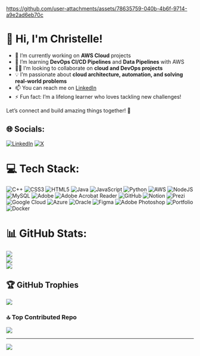 


https://github.com/user-attachments/assets/78635759-040b-4b6f-9714-a9e2ad6eb70c 




# 👋 Hi, I'm Christelle!

- 🔭 I’m currently working on **AWS Cloud** projects  <br/>
- 🌱 I’m learning **DevOps CI/CD Pipelines** and **Data Pipelines** with AWS    <br/>
- 👯‍♂️ I’m looking to collaborate on **cloud and DevOps projects**    <br/>
- 💡 I’m passionate about **cloud architecture, automation, and solving real-world problems**    <br/>
- 📫 You can reach me on [LinkedIn](https://www.linkedin.com/in/christelle-agnoro/)   <br/>
- ⚡ Fun fact: I’m a lifelong learner who loves tackling new challenges!  

Let’s connect and build amazing things together! 🚀  

<!-- GitHub stats-->


## 🌐 Socials:

[![LinkedIn](https://img.shields.io/badge/LinkedIn-%230077B5.svg?logo=linkedin&logoColor=white)](https://www.linkedin.com/in/christelle-agnoro/) 
 [![X](https://img.shields.io/badge/X-black.svg?logo=X&logoColor=white)](https://x.com/@ChristelleTech) 

# 💻 Tech Stack:
![C++](https://img.shields.io/badge/c++-%2300599C.svg?style=for-the-badge&logo=c%2B%2B&logoColor=white) ![CSS3](https://img.shields.io/badge/css3-%231572B6.svg?style=for-the-badge&logo=css3&logoColor=white) ![HTML5](https://img.shields.io/badge/html5-%23E34F26.svg?style=for-the-badge&logo=html5&logoColor=white) ![Java](https://img.shields.io/badge/java-%23ED8B00.svg?style=for-the-badge&logo=openjdk&logoColor=white) ![JavaScript](https://img.shields.io/badge/javascript-%23323330.svg?style=for-the-badge&logo=javascript&logoColor=%23F7DF1E) ![Python](https://img.shields.io/badge/python-3670A0?style=for-the-badge&logo=python&logoColor=ffdd54) ![AWS](https://img.shields.io/badge/AWS-%23FF9900.svg?style=for-the-badge&logo=amazon-aws&logoColor=white) ![NodeJS](https://img.shields.io/badge/node.js-6DA55F?style=for-the-badge&logo=node.js&logoColor=white) ![MySQL](https://img.shields.io/badge/mysql-4479A1.svg?style=for-the-badge&logo=mysql&logoColor=white) ![Adobe](https://img.shields.io/badge/adobe-%23FF0000.svg?style=for-the-badge&logo=adobe&logoColor=white) ![Adobe Acrobat Reader](https://img.shields.io/badge/Adobe%20Acrobat%20Reader-EC1C24.svg?style=for-the-badge&logo=Adobe%20Acrobat%20Reader&logoColor=white) ![GitHub](https://img.shields.io/badge/github-%23121011.svg?style=for-the-badge&logo=github&logoColor=white) ![Notion](https://img.shields.io/badge/Notion-%23000000.svg?style=for-the-badge&logo=notion&logoColor=white) ![Prezi](https://img.shields.io/badge/Prezi-%23000000.svg?style=for-the-badge&logo=Prezi&logoColor=white) ![Google Cloud](https://img.shields.io/badge/GoogleCloud-%234285F4.svg?style=for-the-badge&logo=google-cloud&logoColor=white) ![Azure](https://img.shields.io/badge/azure-%230072C6.svg?style=for-the-badge&logo=microsoftazure&logoColor=white) ![Oracle](https://img.shields.io/badge/Oracle-F80000?style=for-the-badge&logo=oracle&logoColor=white) ![Figma](https://img.shields.io/badge/figma-%23F24E1E.svg?style=for-the-badge&logo=figma&logoColor=white) ![Adobe Photoshop](https://img.shields.io/badge/adobe%20photoshop-%2331A8FF.svg?style=for-the-badge&logo=adobe%20photoshop&logoColor=white) ![Portfolio](https://img.shields.io/badge/Portfolio-%23000000.svg?style=for-the-badge&logo=firefox&logoColor=#FF7139) ![Docker](https://img.shields.io/badge/docker-%230db7ed.svg?style=for-the-badge&logo=docker&logoColor=white)


# 📊 GitHub Stats:
![](https://github-readme-stats.vercel.app/api?username=Cagnoro1&theme=swift&hide_border=false&include_all_commits=false&count_private=false)<br/>
![](https://github-readme-streak-stats.herokuapp.com/?user=Cagnoro1&theme=swift&hide_border=false)<br/>
![](https://github-readme-stats.vercel.app/api/top-langs/?username=Cagnoro1&theme=swift&hide_border=false&include_all_commits=false&count_private=false&layout=compact)


## 🏆 GitHub Trophies
![](https://github-profile-trophy.vercel.app/?username=Cagnoro1&theme=swift&no-frame=false&no-bg=true&margin-w=4)

### 🔝 Top Contributed Repo
![](https://github-contributor-stats.vercel.app/api?username=Cagnoro1&limit=5&theme=swift&combine_all_yearly_contributions=true)

---
[![](https://visitcount.itsvg.in/api?id=Cagnoro1&icon=0&color=0)](https://visitcount.itsvg.in)

<!-- Proudly created with GPRM ( https://gprm.itsvg.in ) -->




